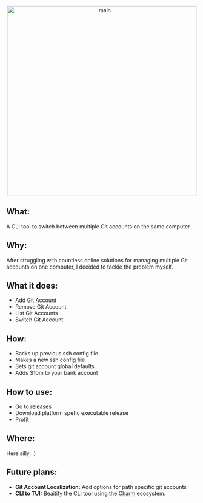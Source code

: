 <p align="center">
  <img src="https://github.com/user-attachments/assets/5e603dd3-f702-4326-94c9-6724479a252c" alt="main" width="500"/>
</p>

## What:
A CLI tool to switch between multiple Git accounts on the same computer.

## Why:
After struggling with countless online solutions for managing multiple Git accounts on one computer, I decided to tackle the problem myself.

## What it does:
- Add Git Account
- Remove Git Account
- List Git Accounts
- Switch Git Account

## How:
- Backs up previous ssh config file
- Makes a new ssh config file
- Sets git account global defaults
- Adds $10m to your bank account

## How to use:
- Go to [releases](https://github.com/omarqazidev/switch-git-account/releases)
- Download platform spefic executable release
- Profit

## Where:
Here silly. :)

## Future plans:
- **Git Account Localization:** Add options for path specific git accounts
- **CLI to TUI:** Beaitify the CLI tool using the [Charm](https://github.com/charmbracelet) ecosystem.
